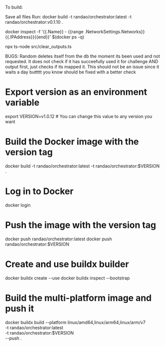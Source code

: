 To build:

Save all files
Run:
docker build -t randao/orchestrator:latest -t randao/orchestrator:v0.1.10 .

docker inspect -f '{{.Name}} - {{range .NetworkSettings.Networks}}{{.IPAddress}}{{end}}' $(docker ps -q)

npx ts-node src/clear_outputs.ts



BUGS:
Random deletes itself from the db the moment its been used and not requested. It does not check if it has succeefully used it for challenge AND output first, just checks if its mapped it. This should not be  an issue since it waits a day buttttt you know should be fixed with a better check




# Export version as an environment variable
export VERSION=v1.0.12  # You can change this value to any version you want

# Build the Docker image with the version tag
docker build -t randao/orchestrator:latest -t randao/orchestrator:$VERSION .

# Log in to Docker
docker login

# Push the image with the version tag
docker push randao/orchestrator:latest
docker push randao/orchestrator:$VERSION

# Create and use buildx builder
docker buildx create --use
docker buildx inspect --bootstrap

# Build the multi-platform image and push it
docker buildx build --platform linux/amd64,linux/arm64,linux/arm/v7 \
-t randao/orchestrator:latest \
-t randao/orchestrator:$VERSION \
--push .
